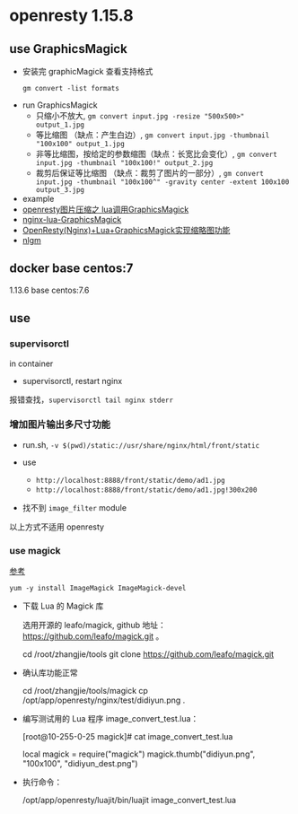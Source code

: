 # openresty 1.15.8

## use GraphicsMagick

- 安装完 graphicMagick 查看支持格式
  ```
  gm convert -list formats
  ```
- run GraphicsMagick
  - 只缩小不放大, `gm convert input.jpg -resize "500x500>" output_1.jpg`
  - 等比缩图 （缺点：产生白边）, `gm convert input.jpg -thumbnail "100x100" output_1.jpg`
  - 非等比缩图，按给定的参数缩图（缺点：长宽比会变化）, `gm convert input.jpg -thumbnail "100x100!" output_2.jpg`
  - 裁剪后保证等比缩图 （缺点：裁剪了图片的一部分）, `gm convert input.jpg -thumbnail "100x100^" -gravity center -extent 100x100 output_3.jpg`
- example
- [openresty图片压缩之 lua调用GraphicsMagick](https://my.oschina.net/u/2553994/blog/669116)
- [nginx-lua-GraphicsMagick](https://github.com/yanue/nginx-lua-GraphicsMagick)
- [OpenResty(Nginx)+Lua+GraphicsMagick实现缩略图功能](https://www.cnblogs.com/archoncap/p/4560613.html)
- [nlgm](https://github.com/wudi/nlgm)


## docker base centos:7

1.13.6 base centos:7.6

## use

### supervisorctl

in container
- supervisorctl, restart nginx

报错查找，`supervisorctl tail nginx stderr`

### 增加图片输出多尺寸功能

- run.sh, `-v $(pwd)/static://usr/share/nginx/html/front/static`
- use
  - `http://localhost:8888/front/static/demo/ad1.jpg`
  - `http://localhost:8888/front/static/demo/ad1.jpg!300x200`

- 找不到 `image_filter` module

以上方式不适用 openresty

### use magick

[参考](https://blog.didiyun.com/index.php/2018/11/19/imagemagickopenresty/)

```
yum -y install ImageMagick ImageMagick-devel
```

- 下载 Lua 的 Magick 库

  选用开源的 leafo/magick, github 地址：https://github.com/leafo/magick.git 。

  cd /root/zhangjie/tools
  git clone https://github.com/leafo/magick.git

- 确认库功能正常

  cd /root/zhangjie/tools/magick
  cp /opt/app/openresty/nginx/test/didiyun.png .

- 编写测试用的 Lua 程序 image_convert_test.lua：

  [root@10-255-0-25 magick]# cat image_convert_test.lua

  local magick = require("magick")
  magick.thumb("didiyun.png", "100x100", "didiyun_dest.png")

- 执行命令：

  /opt/app/openresty/luajit/bin/luajit image_convert_test.lua

